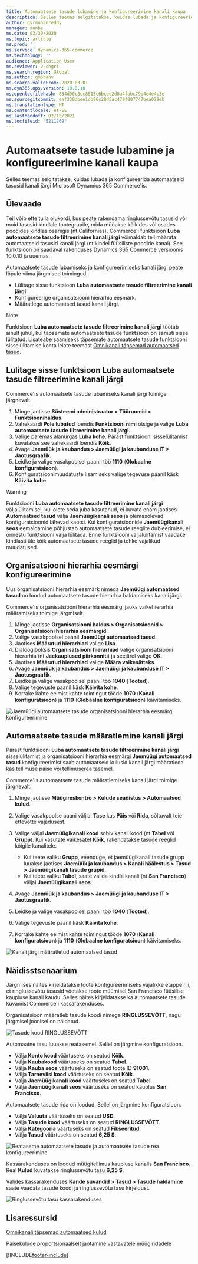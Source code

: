 ```yaml
---
title: Automaatsete tasude lubamine ja konfigureerimine kanali kaupa
description: Selles teemas selgitatakse, kuidas lubada ja konfigureerida automaatseid tasusid kanali järgi Microsoft Microsoft Dynamics 365 Commerce'is.
author: gvrmohanreddy
manager: annbe
ms.date: 03/30/2020
ms.topic: article
ms.prod: ''
ms.service: dynamics-365-commerce
ms.technology: ''
audience: Application User
ms.reviewer: v-chgri
ms.search.region: Global
ms.author: gmohanv
ms.search.validFrom: 2020-03-01
ms.dyn365.ops.version: 10.0.10
ms.openlocfilehash: 834d90c8ec8515c6bced2d8a4fabc79b4e4e4c3e
ms.sourcegitcommit: eaf330dbee1db96c20d5ac479f007747bea079eb
ms.translationtype: HT
ms.contentlocale: et-EE
ms.lasthandoff: 02/15/2021
ms.locfileid: "5211269"
---
```

# <a name="enable-and-configure-auto-charges-by-channel"></a>Automaatsete tasude lubamine ja konfigureerimine kanali kaupa

Selles teemas selgitatakse, kuidas lubada ja konfigureerida automaatseid tasusid kanali järgi Microsoft Dynamics 365 Commerce'is.

## <a name="overview"></a>Ülevaade

Teil võib ette tulla olukordi, kus peate rakendama ringlussevõtu tasusid või muid tasusid kindlale tootegrupile, mida müüakse kõikides või osades poodides kindlas osariigis (nt Californias). Commerce'i funktsioon **Luba automaatsete tasude filtreerimine kanali järgi** võimaldab teil määrata automaatseid tasusid kanali järgi (nt kindel füüsiliste poodide kanal). See funktsioon on saadaval rakenduses Dynamics 365 Commerce versioonis 10.0.10 ja uuemas.

Automaatsete tasude lubamiseks ja konfigureerimiseks kanali järgi peate lõpule viima järgmised toimingud.

- Lülitage sisse funktsioon **Luba automaatsete tasude filtreerimine kanali järgi**.
- Konfigureerige organisatsiooni hierarhia eesmärk.
- Määratlege automaatsed tasud kanali järgi.

> [!NOTE]
> Funktsioon **Luba automaatsete tasude filtreerimine kanali järgi** töötab ainult juhul, kui täpsemate automaatsete tasude funktsioon on samuti sisse lülitatud. Lisateabe saamiseks täpsemate automaatsete tasude funktsiooni sisselülitamise kohta leiate teemast [Omnikanali täpsemad automaatsed tasud](omni-auto-charges.md).

## <a name="turn-on-the-enable-filter-auto-charges-by-channel-feature"></a>Lülitage sisse funktsioon Luba automaatsete tasude filtreerimine kanali järgi

Commerce'is automaatsete tasude lubamiseks kanali järgi toimige järgnevalt.

1. Minge jaotisse **Süsteemi administraator \> Tööruumid \> Funktsioonihaldus**.
1. Vahekaardi **Pole lubatud** loendis **Funktsiooni nimi** otsige ja valige **Luba automaatsete tasude filtreerimine kanali järgi**.
1. Valige paremas alanurgas **Luba kohe**. Pärast funktsiooni sisselülitamist kuvatakse see vahekaardi loendis **Kõik**.
1. Avage **Jaemüük ja kaubandus \> Jaemüügi ja kaubanduse IT \> Jaotusgraafik**.
1. Leidke ja valige vasakpoolsel paanil töö **1110** (**Globaalne konfiguratsioon**).
1. Konfiguratsioonimuudatuste lisamiseks valige tegevuse paanil käsk **Käivita kohe**.

> [!WARNING]
> Funktsiooni **Luba automaatsete tasude filtreerimine kanali järgi** väljalülitamisel, kui olete seda juba kasutanud, ei kuvata enam jaotises **Automaatsed tasud** välja **Jaemüügikanali seos** ja olemasolevad konfiguratsioonid lähevad kaotsi. Kui konfiguratsioonide **Jaemüügikanali seos** eemaldamine põhjustab automaatsete tasude reeglite dubleerimise, ei õnnestu funktsiooni välja lülitada. Enne funktsiooni väljalülitamist vaadake kindlasti üle kõik automaatsete tasude reeglid ja tehke vajalikud muudatused.

## <a name="configure-the-organization-hierarchy-purpose"></a>Organisatsiooni hierarhia eesmärgi konfigureerimine

Uus organisatsiooni hierarhia eesmärk nimega **Jaemüügi automaatsed tasud** on loodud automaatsete tasude hierarhia haldamiseks kanali järgi.

Commerce'is organisatsiooni hierarhia eesmärgi jaoks vaikehierarhia määramiseks toimige järgmiselt.
        
1. Minge jaotisse **Organisatsiooni haldus \> Organisatsioonid \> Organisatsiooni hierarhia eesmärgid**.
1. Valige vasakpoolsel paanil **Jaemüügi automaatsed tasud**.
1. Jaotises **Määratud hierarhiad** valige **Lisa**.
1. Dialoogiboksis **Organisatsiooni hierarhiad** valige organisatsiooni hierarhia (nt **Jaekauplused piirkonniti**) ja seejärel valige **OK**.
1. Jaotises **Määratud hierarhiad** valige **Määra vaikesätteks**.
1. Avage **Jaemüük ja kaubandus \> Jaemüügi ja kaubanduse IT \> Jaotusgraafik**.
1. Leidke ja valige vasakpoolsel paanil töö **1040** (**Tooted**).
1. Valige tegevuste paanil käsk **Käivita kohe**.
1. Korrake kahte eelmist kahte toimingut tööde **1070** (**Kanali konfiguratsioon**) ja **1110** (**Globaalne konfiguratsioon**) käivitamiseks.

![Jaemüügi automaatsete tasude organisatsiooni hierarhia eesmärgi konfigureerimine](media/Auto-charges-org-hierarchy-purpose.png)

## <a name="define-auto-charges-by-channel"></a>Automaatsete tasude määratlemine kanali järgi

Pärast funktsiooni **Luba automaatsete tasude filtreerimine kanali järgi** sisselülitamist ja organisatsiooni hierarhia eesmärgi **Jaemüügi automaatsed tasud** konfigureerimist saab automaatseid kulusid kanali järgi määratleda kas tellimuse päise või tellimuserea tasemel.

Commerce'is automaatsete tasude määratlemiseks kanali järgi toimige järgnevalt.

1. Minge jaotisse **Müügireskontro \> Kulude seadistus \> Automaatsed kulud**.
1. Valige vasakpoolse paani väljlal **Tase** kas **Päis** või **Rida**, sõltuvalt teie ettevõtte vajadusest.
1. Valige väljal **Jaemüügikanali kood** sobiv kanali kood (nt **Tabel** või **Grupp**). Kui kasutate vaikesätet **Kõik**, rakendatakse tasude reeglid kõigile kanalitele.

    - Kui teete valiku **Grupp**, veenduge, et jaemüügikanali tasude grupp luuakse jaotises **Jaemüük ja kaubandus \> Kanali häälestus \> Tasud \> Jaemüügikanali tasude grupid**.
    - Kui teete valiku **Tabel**, saate valida kindla kanali (nt **San Francisco**) väljal **Jaemüügikanali seos**.

1. Avage **Jaemüük ja kaubandus \> Jaemüügi ja kaubanduse IT \> Jaotusgraafik**.
1. Leidke ja valige vasakpoolsel paanil töö **1040** (**Tooted**).
1. Valige tegevuste paanil käsk **Käivita kohe**.
1. Korrake kahte eelmist kahte toimingut tööde **1070** (**Kanali konfiguratsioon**) ja **1110** (**Globaalne konfiguratsioon**) käivitamiseks.
    
![Kanali järgi määratletud automaatsed tasud](media/Auto-charges-line-charge-by-channel.png)

## <a name="example-scenario"></a>Näidisstsenaarium

Järgmises näites kirjeldatakse toote konfigureerimiseks vajalikke etappe nii, et ringlussevõtu tasusid võetakse toote müümisel San Francisco füüsilise kaupluse kanali kaudu. Selles näites kirjeldatakse ka automaatsete tasude kuvamist Commerce'i kassarakenduses.

Organisatsioon määratleb tasude koodi nimega **RINGLUSSEVÕTT**, nagu järgmisel joonisel on näidatud.

![Tasude kood RINGLUSSEVÕTT](media/Auto-charges-charge-code.png)

Automaatne tasu luuakse reatasemel. Sellel on järgmine konfiguratsioon.

- Välja **Konto kood** väärtuseks on seatud **Kõik**.
- Välja **Kaubakood** väärtuseks on seatud **Tabel**.
- Välja **Kauba seos** väärtuseks on seatud toote ID **91001**.
- Välja **Tarneviisi kood** väärtuseks on seatud **Kõik**.
- Välja **Jaemüügikanali kood** väärtuseks on seatud **Tabel**.
- Välja **Jaemüügikanali seos** väärtuseks on seatud kauplus **San Francisco**.

Automaatsete tasude rida on loodud. Sellel on järgmine konfiguratsioon.

- Välja **Valuuta** väärtuseks on seatud **USD**.
- Välja **Tasude kood** väärtuseks on seatud **RINGLUSSEVÕTT**.
- Välja **Kategooria** väärtuseks on seatud **Fikseeritud**.
- Välja **Tasud** väärtuseks on seatud **6,25 $**.

![Reataseme automaatsete tasude ja automaatsete tasude rea konfigureerimine](media/Auto-charges-recyclingfee-line-fee.png)

Kassarakenduses on loodud müügitellimus kaupluse kanalis **San Francisco**. Real **Kulud** kuvatakse ringlussevõtu tasu **6,25 $**.

Valides kassarakenduses **Kande suvandid \> Tasud \> Tasude haldamine** saate vaadata tasude koodi ja ringlussevõtu tasu kirjeldust.

![Ringlussevõtu tasu kassarakenduses](media/pos-auto-charges-recyclingfee-line-fee.png)

## <a name="additional-resources"></a>Lisaressursid

[Omnikanali täpsemad automaatsed kulud](omni-auto-charges.md)

[Päisekulude proportsionaalselt jaotamine vastavatele müügiridadele](pro-rate-charges-matching-lines.md)


[!INCLUDE[footer-include](../includes/footer-banner.md)]